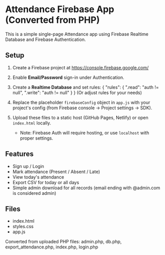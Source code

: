 # Attendance Firebase App (Converted from PHP)
This is a simple single-page Attendance app using Firebase Realtime Database and Firebase Authentication.

## Setup
1. Create a Firebase project at https://console.firebase.google.com/
2. Enable **Email/Password** sign-in under Authentication.
3. Create a **Realtime Database** and set rules:
{
  "rules": {
    ".read": "auth != null",
    ".write": "auth != null"
  }
}
(Or adjust rules for your needs)

4. Replace the placeholder `firebaseConfig` object in `app.js` with your project's config (from Firebase console -> Project settings -> SDK).
5. Upload these files to a static host (GitHub Pages, Netlify) or open `index.html` locally.
   - Note: Firebase Auth will require hosting, or use `localhost` with proper settings.

## Features
- Sign up / Login
- Mark attendance (Present / Absent / Late)
- View today's attendance
- Export CSV for today or all days
- Simple admin download for all records (email ending with @admin.com is considered admin)

## Files
- index.html
- styles.css
- app.js

Converted from uploaded PHP files: admin.php, db.php, export_attendance.php, index.php, login.php
